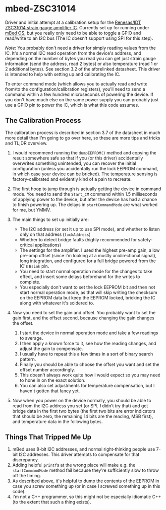 # mbed-ZSC31014

Driver and initial attempt at a calibration setup for the [Renesas/IDT ZSC31014 strain gauge amplifier IC](https://www.renesas.com/us/en/document/dst/zsc31014-datasheet). Currently set up for running under [mBed OS](https://os.mbed.com/mbed-os/), but you really only need to be able to toggle a GPIO and read/write to an I2C bus (The IC doesn't support using SPI for this step). 

*Note*: You probably don't need a driver for simply reading values from the IC. It's a normal I2C read operation from the device's address, and depending on the number of bytes you read you can get just strain gauge information (send the address, read 2 bytes) or also temperature (read 1 or 2 additional bytes). See section 3.2 of the aforelinked datasheet. This driver is intended to help with setting up and calibrating the IC. 

To enter command mode (which allows you to actually read and write from/to the configuration/calibration registers), you'll need to send a command within a few hundred microseconds of powering the device. If you don't have much else on the same power supply you can probably just use a GPIO pin to power the IC, which is what this code assumes. 

## The Calibration Process

The calibration process is described in section 3.7 of the datasheet in much more detail than I'm going to go over here, so these are more tips and tricks and TL;DR overview. 

1. I would recommend running the `dumpEEPROM()` method and copying the result somewhere safe so that if you (or this driver) accidentally overwrites something unintended, you can recover the initial configuration (unless you accidentally run the lock EEPROM command, in which case your device can be bricked). The temperature sensing is factory-calibrated and evidently kind of a pain to recreate. 
2. The first hoop to jump through is actually getting the device in command mode. You need to send the `Start_CM` command within 1.5 milliseconds of applying power to the device, but after the device has had a chance to finish powering up. The delays in `startCommandMode` are what worked for me, but YMMV. 
3. The main things to set up initially are:

   - The I2C address (or set it up to use SPI mode), and whether to listen only on that address (`lockAddress`)
   - Whether to detect bridge faults (highly recommended for safety-critical applications)
   - The settings for the amplifier. I used the highest pre-amp gain, a low pre-amp offset (since I'm looking at a mostly unidirectional signal), long integration, and configured for a full bridge powered from the IC's `Bsink` pin. 
   - You need to start normal operation mode for the changes to take effect, and insert some delays beforehand for the writes to complete. 
   - You especially don't want to set the lock EEPROM bit and then not start normal operation mode, as that will skip writing the checksum on the EEPROM data but keep the EEPROM locked, bricking the IC along with whatever it's soldered to. 

4. Now you need to set the gain and offset. You probably want to set the gain first, and the offset second, because changing the gain changes the offset. 

   1. I start the device in normal operation mode and take a few readings to average.
   2. I then apply a known force to it, see how the reading changes, and adjust the gain to compensate. 
   3. I usually have to repeat this a few times in a sort of binary search pattern. 
   4. Finally you should be able to choose the offset you want and set the offset number accordingly.
   5. This doesn't always work quite how I would expect so you may need to hone in on the exact solution.
   6. You can also set adjustments for temperature compensation, but I haven't gotten that fancy yet. 

7. Now when you power on the device normally, you should be able to read from the I2C address you set (or SPI, I didn't try that) and get bridge data in the first two bytes (the first two bits are error indicators that should be zero, the remaining 14 bits are the reading, MSB first), and temperature data in the following bytes. 

## Things That Tripped Me Up

1. mBed uses 8-bit I2C addresses, and normal right-thinking people use 7-bit I2C addresses. This driver attempts to compensate for that discrepancy. 
2. Adding helpful `printf`s at the wrong place will make e.g. the `startCommandMode` method fail because they're sufficiently slow to throw off the timing. 
3. As described above, it's helpful to dump the contents of the EEPROM in case you screw something up (or in case I screwed something up in this code). 
4. I'm not a C++ programmer, so this might not be especially idiomatic C++ (to the extent that such a thing exists). 



